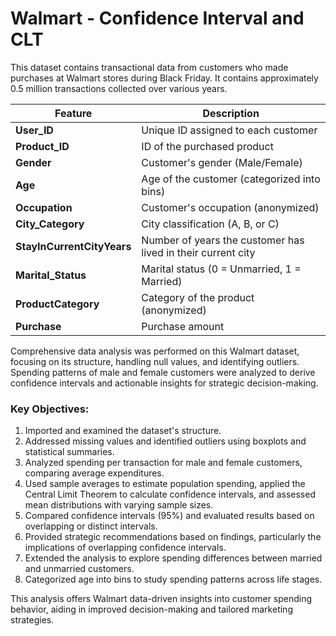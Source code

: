 # Walmart - Confidence Interval and CLT

This dataset contains transactional data from customers who made purchases at Walmart stores during Black Friday. It contains approximately 0.5 million transactions collected over various years.  

| **Feature**                | **Description**                                                |  
|----------------------------|----------------------------------------------------------------|  
| **User_ID**                | Unique ID assigned to each customer                           |  
| **Product_ID**             | ID of the purchased product                                   |  
| **Gender**                 | Customer's gender (Male/Female)                               |  
| **Age**                    | Age of the customer (categorized into bins)                  |  
| **Occupation**             | Customer's occupation (anonymized)                           |  
| **City_Category**          | City classification (A, B, or C)                             |  
| **StayInCurrentCityYears** | Number of years the customer has lived in their current city |  
| **Marital_Status**         | Marital status (0 = Unmarried, 1 = Married)                  |  
| **ProductCategory**        | Category of the product (anonymized)                         |  
| **Purchase**               | Purchase amount                                              |  

Comprehensive data analysis was performed on this Walmart dataset, focusing on its structure, handling null values, and identifying outliers. Spending patterns of male and female customers were analyzed to derive confidence intervals and actionable insights for strategic decision-making.  

### **Key Objectives:**  
1. Imported and examined the dataset's structure.  
2. Addressed missing values and identified outliers using boxplots and statistical summaries.  
3. Analyzed spending per transaction for male and female customers, comparing average expenditures.  
4. Used sample averages to estimate population spending, applied the Central Limit Theorem to calculate confidence intervals, and assessed mean distributions with varying sample sizes.  
5. Compared confidence intervals (95%) and evaluated results based on overlapping or distinct intervals.  
6. Provided strategic recommendations based on findings, particularly the implications of overlapping confidence intervals.  
7. Extended the analysis to explore spending differences between married and unmarried customers.  
8. Categorized age into bins to study spending patterns across life stages.  

This analysis offers Walmart data-driven insights into customer spending behavior, aiding in improved decision-making and tailored marketing strategies.
